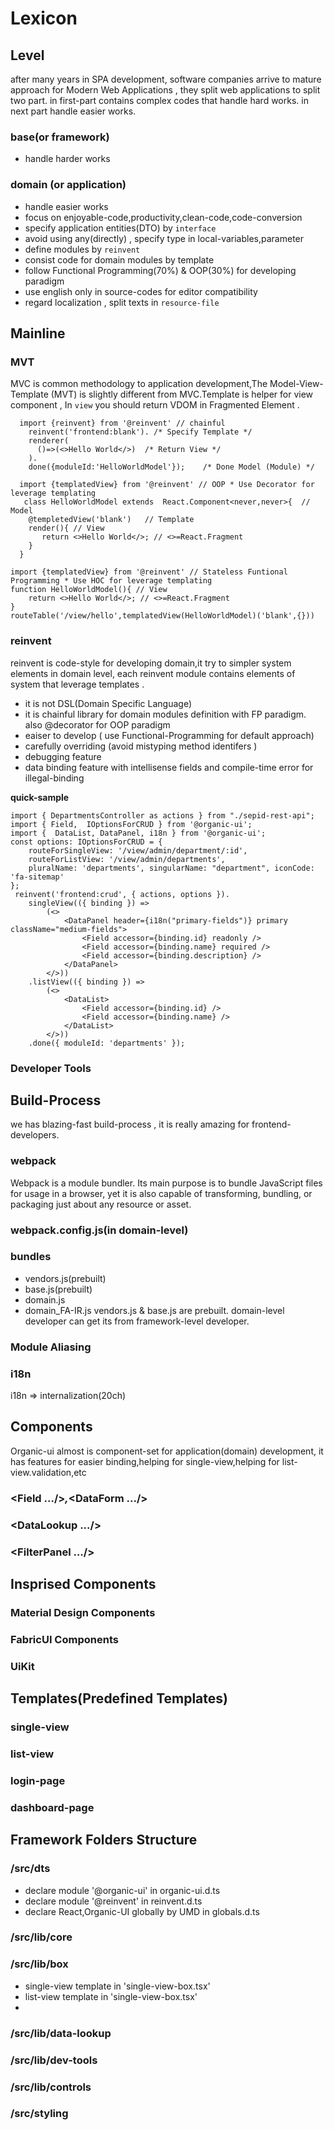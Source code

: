 
# Lexicon
## **Level**
after many years in SPA development, software companies arrive to mature approach  for Modern Web Applications , they split web applications to split two part. in first-part contains complex codes that handle hard works. in next part handle easier works.

### **base(or framework)**
- handle harder works

### **domain (or application)**
- handle easier works
- focus on enjoyable-code,productivity,clean-code,code-conversion  
- specify application entities(DTO) by `interface`
- avoid using any(directly) , specify type in local-variables,parameter
- define modules by `reinvent` 
- consist code for domain modules by template
- follow Functional Programming(70%) & OOP(30%) for developing paradigm
- use english only in source-codes for editor compatibility  
- regard localization , split texts in `resource-file`



## **Mainline**

### **MVT**

MVC is common methodology to application development,The Model-View-Template (MVT) is slightly different from MVC.Template is helper for view component , In `view` you should return VDOM in Fragmented Element .

```tsx
  import {reinvent} from '@reinvent' // chainful   
    reinvent('frontend:blank'). /* Specify Template */
    renderer(
      ()=>(<>Hello World</>)  /* Return View */
    ).
    done({moduleId:'HelloWorldModel'});    /* Done Model (Module) */
```

```tsx
  import {templatedView} from '@reinvent' // OOP * Use Decorator for leverage templating
   class HelloWorldModel extends  React.Component<never,never>{  // Model
    @templetedView('blank')   // Template 
    render(){ // View 
       return <>Hello World</>; // <>=React.Fragment
    }   
  }

```

```tsx
import {templatedView} from '@reinvent' // Stateless Funtional Programming * Use HOC for leverage templating
function HelloWorldModel(){ // View 
    return <>Hello World</>; // <>=React.Fragment
}   
routeTable('/view/hello',templatedView(HelloWorldModel)('blank',{}))   
```

### **reinvent**

reinvent is code-style for developing domain,it try to simpler system elements in domain level, each reinvent module contains elements of system that leverage templates .
- it is not DSL(Domain Specific Language)
- it is chainful library for domain modules definition with FP paradigm. also @decorator for OOP paradigm  
- eaiser to develop ( use Functional-Programming for default approach) 
- carefully overriding (avoid mistyping method identifers ) 
- debugging feature 
- data binding feature with intellisense fields and compile-time error for illegal-binding

**quick-sample**
```tsx
import { DepartmentsController as actions } from "./sepid-rest-api";
import { Field,  IOptionsForCRUD } from '@organic-ui';
import {  DataList, DataPanel, i18n } from '@organic-ui';
const options: IOptionsForCRUD = {
    routeForSingleView: '/view/admin/department/:id',
    routeForListView: '/view/admin/departments',
    pluralName: 'departments', singularName: "department", iconCode: 'fa-sitemap'
};
 reinvent('frontend:crud', { actions, options }).
    singleView(({ binding }) =>
        (<>
            <DataPanel header={i18n("primary-fields")} primary className="medium-fields">
                <Field accessor={binding.id} readonly />
                <Field accessor={binding.name} required />
                <Field accessor={binding.description} />
            </DataPanel>
        </>))
    .listView(({ binding }) =>
        (<>
            <DataList>
                <Field accessor={binding.id} />
                <Field accessor={binding.name} />
            </DataList>
        </>))
    .done({ moduleId: 'departments' });
```

### **Developer Tools**

## Build-Process
we has blazing-fast build-process , it is really amazing for frontend-developers.  
### **webpack**
Webpack is a module bundler. Its main purpose is to bundle JavaScript files for usage in a browser, yet it is also capable of transforming, bundling, or packaging just about any resource or asset.
### **webpack.config.js(in domain-level)**

### **bundles**
- vendors.js(prebuilt)
- base.js(prebuilt)
- domain.js
- domain_FA-IR.js
vendors.js & base.js are prebuilt. domain-level developer can get its from framework-level developer.
### **Module Aliasing**
### **i18n**
i18n => internalization(20ch) 


## **Components**
Organic-ui almost is component-set for application(domain) development, it has features for easier binding,helping for single-view,helping for list-view.validation,etc
### **<Field  .../>*,*<DataForm .../>**
### **<DataLookup .../>** 
### **<FilterPanel .../>**

## Insprised Components
### **Material Design Components**
### **FabricUI Components**
### UiKit

## **Templates(Predefined Templates)**
### **single-view**
### **list-view**
### **login-page**
### **dashboard-page**


##  Framework Folders Structure
### **/src/dts**
- declare module '@organic-ui' in organic-ui.d.ts
- declare module '@reinvent' in reinvent.d.ts
- declare React,Organic-UI globally by UMD in globals.d.ts
### **/src/lib/core**

### **/src/lib/box**
- single-view template in 'single-view-box.tsx'
- list-view template in 'single-view-box.tsx'
- 
### **/src/lib/data-lookup**

### **/src/lib/dev-tools**
### **/src/lib/controls**
### **/src/styling**
